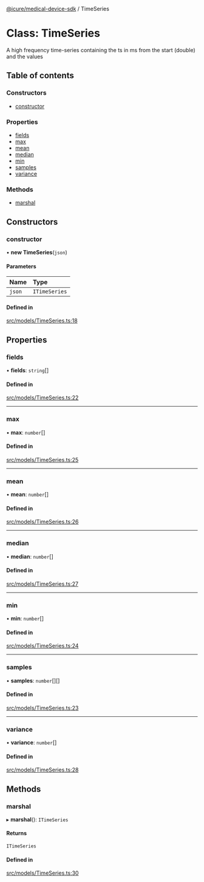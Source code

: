 [@icure/medical-device-sdk](../modules) / TimeSeries

# Class: TimeSeries

A high frequency time-series containing the ts in ms from the start (double) and the values

## Table of contents

### Constructors

- [constructor](TimeSeries#constructor)

### Properties

- [fields](TimeSeries#fields)
- [max](TimeSeries#max)
- [mean](TimeSeries#mean)
- [median](TimeSeries#median)
- [min](TimeSeries#min)
- [samples](TimeSeries#samples)
- [variance](TimeSeries#variance)

### Methods

- [marshal](TimeSeries#marshal)

## Constructors

### constructor

• **new TimeSeries**(`json`)

#### Parameters

| Name | Type |
| :------ | :------ |
| `json` | `ITimeSeries` |

#### Defined in

[src/models/TimeSeries.ts:18](https://github.com/icure/icure-medical-device-js-sdk/blob/a61f48e/src/models/TimeSeries.ts#L18)

## Properties

### fields

• **fields**: `string`[]

#### Defined in

[src/models/TimeSeries.ts:22](https://github.com/icure/icure-medical-device-js-sdk/blob/a61f48e/src/models/TimeSeries.ts#L22)

___

### max

• **max**: `number`[]

#### Defined in

[src/models/TimeSeries.ts:25](https://github.com/icure/icure-medical-device-js-sdk/blob/a61f48e/src/models/TimeSeries.ts#L25)

___

### mean

• **mean**: `number`[]

#### Defined in

[src/models/TimeSeries.ts:26](https://github.com/icure/icure-medical-device-js-sdk/blob/a61f48e/src/models/TimeSeries.ts#L26)

___

### median

• **median**: `number`[]

#### Defined in

[src/models/TimeSeries.ts:27](https://github.com/icure/icure-medical-device-js-sdk/blob/a61f48e/src/models/TimeSeries.ts#L27)

___

### min

• **min**: `number`[]

#### Defined in

[src/models/TimeSeries.ts:24](https://github.com/icure/icure-medical-device-js-sdk/blob/a61f48e/src/models/TimeSeries.ts#L24)

___

### samples

• **samples**: `number`[][]

#### Defined in

[src/models/TimeSeries.ts:23](https://github.com/icure/icure-medical-device-js-sdk/blob/a61f48e/src/models/TimeSeries.ts#L23)

___

### variance

• **variance**: `number`[]

#### Defined in

[src/models/TimeSeries.ts:28](https://github.com/icure/icure-medical-device-js-sdk/blob/a61f48e/src/models/TimeSeries.ts#L28)

## Methods

### marshal

▸ **marshal**(): `ITimeSeries`

#### Returns

`ITimeSeries`

#### Defined in

[src/models/TimeSeries.ts:30](https://github.com/icure/icure-medical-device-js-sdk/blob/a61f48e/src/models/TimeSeries.ts#L30)
